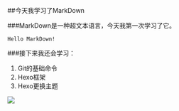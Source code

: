 ##今天我学习了MarkDown

###MarkDown是一种超文本语言，今天我第一次学习了它。

```Hello MarkDown!```

###接下来我还会学习：

1. Git的基础命令
1. Hexo框架
1. Hexo更换主题

![](https://qgt-style.oss-cn-hangzhou.aliyuncs.com/newcoursep4/g1/g1-2-2/tenor.gif)
